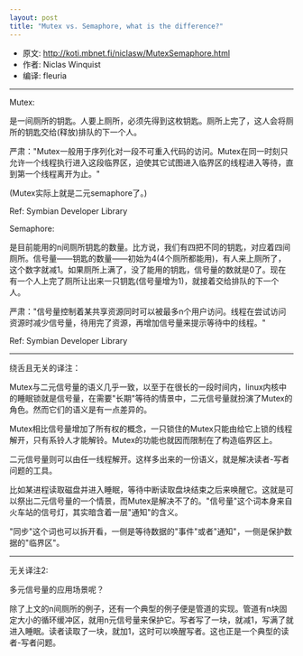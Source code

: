```yaml
---
layout: post
title: "Mutex vs. Semaphore, what is the difference?"
---
```


- 原文: http://koti.mbnet.fi/niclasw/MutexSemaphore.html
- 作者: Niclas Winquist
- 编译: fleuria

----------------------

Mutex:

是一间厕所的钥匙。人要上厕所，必须先得到这枚钥匙。厕所上完了，这人会将厕所的钥匙交给(释放)排队的下一个人。

严肃："Mutex一般用于序列化对一段不可重入代码的访问。Mutex在同一时刻只允许一个线程执行进入这段临界区，迫使其它试图进入临界区的线程进入等待，直到第一个线程离开为止。"

(Mutex实际上就是二元semaphore了。)

Ref: Symbian Developer Library

Semaphore:

是目前能用的n间厕所钥匙的数量。比方说，我们有四把不同的钥匙，对应着四间厕所。信号量——钥匙的数量——初始为4(4个厕所都能用)，有人来上厕所了，这个数字就减1。如果厕所上满了，没了能用的钥匙，信号量的数就是0了。现在有一个人上完了厕所让出来一只钥匙(信号量增为1)，就接着交给排队的下一个人。

严肃："信号量控制着某共享资源同时可以被最多n个用户访问。线程在尝试访问资源时减少信号量，待用完了资源，再增加信号量来提示等待中的线程。"

Ref: Symbian Developer Library

-------------------------

绕舌且无关的译注：

Mutex与二元信号量的语义几乎一致，以至于在很长的一段时间内，linux内核中的睡眠锁就是信号量，在需要"长期"等待的情景中，二元信号量就扮演了Mutex的角色。然而它们的语义是有一点差异的。

Mutex相比信号量增加了所有权的概念，一只锁住的Mutex只能由给它上锁的线程解开，只有系铃人才能解铃。Mutex的功能也就因而限制在了构造临界区上。

二元信号量则可以由任一线程解开。这样多出来的一份语义，就是解决读者-写者问题的工具。

比如某进程读取磁盘并进入睡眠，等待中断读取盘块结束之后来唤醒它。这就是可以祭出二元信号量的一个情景，而Mutex是解决不了的。"信号量"这个词本身来自火车站的信号灯，其实暗含着一层"通知"的含义。

"同步"这个词也可以拆开看，一侧是等待数据的"事件"或者"通知"，一侧是保护数据的"临界区"。

-----------------------------------

无关译注2:

多元信号量的应用场景呢？

除了上文的n间厕所的例子，还有一个典型的例子便是管道的实现。管道有n块固定大小的循环缓冲区，就用n元信号量来保护它。写者写了一块，就减1，写满了就进入睡眠。读者读取了一块，就加1，这时可以唤醒写者。这也正是一个典型的读者-写者问题。


